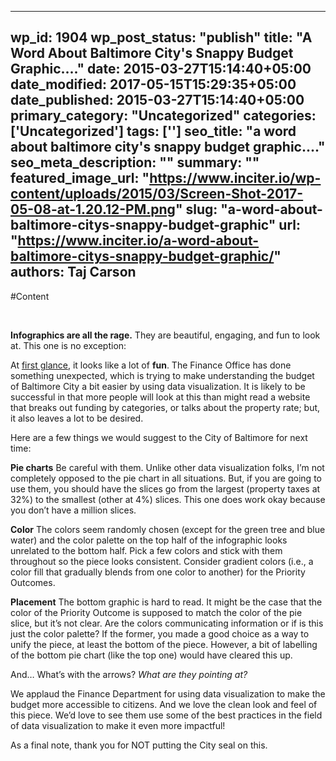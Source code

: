 
---
wp_id: 1904
wp_post_status: "publish" 
title: "A Word About Baltimore City's Snappy Budget Graphic...."
date: 2015-03-27T15:14:40+05:00
date_modified: 2017-05-15T15:29:35+05:00
date_published: 2015-03-27T15:14:40+05:00
primary_category: "Uncategorized"
categories: ['Uncategorized'] 
tags: ['']
seo_title: "a word about baltimore city's snappy budget graphic...."
seo_meta_description: ""
summary: ""
featured_image_url: "https://www.inciter.io/wp-content/uploads/2015/03/Screen-Shot-2017-05-08-at-1.20.12-PM.png"
slug: "a-word-about-baltimore-citys-snappy-budget-graphic"
url: "https://www.inciter.io/a-word-about-baltimore-citys-snappy-budget-graphic/"
authors: Taj Carson
---

#Content

&nbsp;

__Infographics are all the rage.__ They are beautiful, engaging, and fun to look at. This one is no exception:

At [first glance](http://bbmr.baltimorecity.gov/Portals/BBMR/documents/YourCityYourBudget.pdf), it looks like a lot of __fun__. The Finance Office has done something unexpected, which is trying to make understanding the budget of Baltimore City a bit easier by using data visualization. It is likely to be successful in that more people will look at this than might read a website that breaks out funding by categories, or talks about the property rate; but, it also leaves a lot to be desired.

Here are a few things we would suggest to the City of Baltimore for next time:

__Pie charts__
Be careful with them. Unlike other data visualization folks, I’m not completely opposed to the pie chart in all situations. But, if you are going to use them, you should have the slices go from the largest (property taxes at 32%) to the smallest (other at 4%) slices. This one does work okay because you don’t have a million slices.

__Color__
The colors seem randomly chosen (except for the green tree and blue water) and the color palette on the top half of the infographic looks unrelated to the bottom half. Pick a few colors and stick with them throughout so the piece looks consistent. Consider gradient colors (i.e., a color fill that gradually blends from one color to another) for the Priority Outcomes.

__Placement__
The bottom graphic is hard to read. It might be the case that the color of the Priority Outcome is supposed to match the color of the pie slice, but it’s not clear. Are the colors communicating information or if is this just the color palette? If the former, you made a good choice as a way to unify the piece, at least the bottom of the piece. However, a bit of labelling of the bottom pie chart (like the top one) would have cleared this up.

And… What’s with the arrows? _What are they pointing at?_

We applaud the Finance Department for using data visualization to make the budget more accessible to citizens. And we love the clean look and feel of this piece. We’d love to see them use some of the best practices in the field of data visualization to make it even more impactful!

As a final note, thank you for NOT putting the City seal on this.


